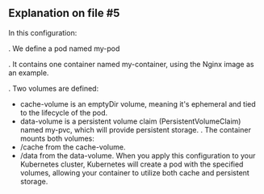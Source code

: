 
## Explanation on file #5

In this configuration:


. We define a pod named my-pod

. It contains one container named my-container, using the Nginx image as an example.

. Two volumes are defined:
  - cache-volume is an emptyDir volume, meaning it's ephemeral and tied to the lifecycle of the pod.
  - data-volume is a persistent volume claim (PersistentVolumeClaim) named my-pvc, which will provide persistent storage.
. The container mounts both volumes:
 - /cache from the cache-volume.
 -  /data from the data-volume.
When you apply this configuration to your Kubernetes cluster, Kubernetes will create a pod with the specified volumes, allowing your container to utilize both cache and persistent storage.
